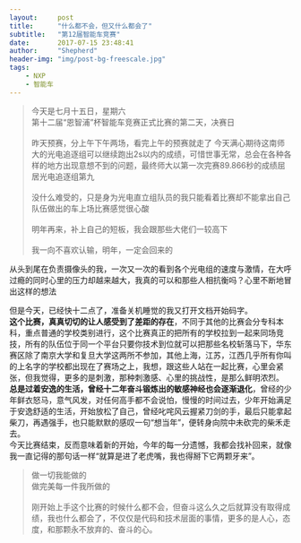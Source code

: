 ```yaml
---
layout:     post
title:      "什么都不会，但又什么都会了"
subtitle:   "第12届智能车竞赛"
date:       2017-07-15 23:48:41
author:     "Shepherd"
header-img: "img/post-bg-freescale.jpg"
tags:
    - NXP
    - 智能车
---
```


> 今天是七月十五日，星期六  
> 第十二届“恩智浦”杯智能车竞赛正式比赛的第二天，决赛日  
> <br/>
> 昨天预赛，分上午下午两场，看完上午的预赛就走了 
> 今天满心期待这南师大的光电追逐组可以继续跑出2s以内的成绩，可惜世事无常，总会在各种各样的地方出现意想不到的问题，最终师大以第一次完赛89.866秒的成绩屈居光电追逐组第九
> <br/>
> <br/>
> 没什么难受的，只是身为光电直立组队员的我只能看着比赛却不能拿出自己队伍做出的车上场比赛感觉很心酸 
> <br/>
> <br/>
> 明年再来，补上自己的短板，我会跟那些大佬们一较高下
> <br/>
> <br/>
> 我一向不喜欢认输，明年，一定会回来的

从头到尾在负责摄像头的我，一次又一次的看到各个光电组的速度与激情，在大呼过瘾的同时心里的压力却越来越大，我真的可以和那些人相抗衡吗？心里不断地冒出这样的想法

但是今天，已经快十二点了，准备关机睡觉的我又打开文档开始码字。<br/>
**这个比赛，真真切切的让人感受到了差距的存在**，不同于其他的比赛会分专科本科，重点普通的学校类别进行，这个比赛真正的把所有的学校拉到一起来同场竞技，所有的队伍位于同一个平台只要你技术到位就可以把那些名校斩落马下，华东赛区除了南京大学和复旦大学这两所不参加，其他上海，江苏，江西几乎所有你叫的上名字的学校都出现在了赛场之上，我想，跟这些人站在一起比赛，心里会紧张，但我觉得，更多的是刺激，那种刺激感、心里的挑战性，是那么鲜明浓烈。<br/>
**总是过着安逸的生活，曾经十二年奋斗锻炼出的敏感神经也会逐渐退化**，曾经的少年鲜衣怒马，意气风发，对任何高手都不会说怕，慢慢的时间过去，少年开始满足于安逸舒适的生活，开始放松了自己，曾经叱咤风云握紧刀剑的手，最后只能拿起柴刀，再遇强手，也只能默默的感叹一句“想当年”，便转身向院中未砍完的柴禾走去。
<br/>
今天比赛结束，反而意味着新的开始，今年的每一分遗憾，我都会找补回来，就像我一直记得的那句话一样“就算是进了老虎嘴，我也得掰下它两颗牙来”。
<br/>
> 做一切我能做的
> <br/>
> 做完美每一件我所做的
> <br/>
> <br/>
> 刚开始上手这个比赛的时候什么都不会，但奋斗这么久之后就算没有取得成绩，我也什么都会了，不仅仅是代码和技术层面的事情，更多的是人心，态度，和那颗永不放弃的、奋斗的心。